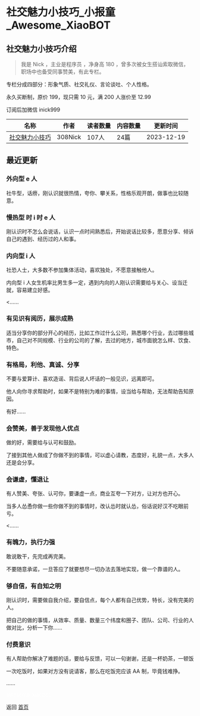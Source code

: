 # 社交魅力小技巧_小报童_Awesome_XiaoBOT

## 社交魅力小技巧介绍
> 我是 Nick ，主业是程序员 ，净身高 180 ，曾多次被女生搭讪索取微信，职场中也备受同事赞美，有此专栏。    
    
专栏分成四部分：形象气质、社交礼仪、言论谈吐、个人性格。    
    
永久买断制，原价 199，现只需 10 元，满 200 人涨价至 12.99    
    
订阅后加微信 inick999  
  


|名称|作者|读者数量|内容数量|更新时间|
|---|---|---|---|---|
|[社交魅力小技巧](https://xiaobot.net/p/rgml?refer=0b133df9-27dc-423b-8101-639049001c13)|308Nick|107人|24篇|2023-12-19|

## 最近更新
### 外向型 e 人

社牛型，话痨，刚认识就很热情，夸你、攀关系，性格乐观开朗，做事也比较随意。

### 慢热型 时 i 时 e 人

刚认识时不怎么会说话，认识一点时间熟悉后，开始说话比较多，愿意分享、倾诉自己的遇到、经历过的人和事。

### 内向型 i 人

社恐人士，大多数不参加集体活动，喜欢独处，不愿意接触他人。

内向型 i 人女生机率比男生多一定，遇到内向的人刚认识需要给与关心、设当迁就，容易建立好感。

<......

### 有见识有阅历，展示成熟

适当分享你的部分开心的经历，比如工作过什么公司，熟悉哪个行业，去过哪些城市，自己对不同规模、行业的公司的了解，去过的地方，城市面貌怎么样、饮食、特色。

### 有格局，利他、真诚、分享

不要与爱算计、喜欢造谣、背后说人坏话的一般见识，远离即可。

他人向你寻求帮助时，如果不是特别为难的事情，设当给与帮助，无法帮助告知原因。

有好......

### 会赞美，善于发现他人优点

做的好，需要给与认可和鼓励。

了接到其他人做成了你做不到的事情，可以虚心请教，态度好，礼貌一点，大多人还是会分享。

### 会谦虚，懂退让

有人赞美、夸张、认可你，要谦虚一点，商业互夸一下对方，让对方也开心。

当多人怂恿你做一些你做不到的事情时，改认怂时就认怂，俗话说好汉不吃眼前亏。

<......

### 有魄力，执行力强

敢说敢干，先完成再完美。

不要随意承诺，一旦答应了就要想尽一切办法去落地实现，做一个靠谱的人。

### 够自信，有自知之明

刚认识时，需要做自我介绍，要自信点，每个人都有自己优势，特长，没有完美的人。

把自己的做的事情，从效率、质量、数量三个纬度和圈子、团队、公司、行业的人做对比，分析一下你......

### 付费意识

有人帮助你解决了难题的话，要给与反馈，可以一句谢谢，还是一杯奶茶，一顿饭

一次吃饭时，如果对方没有说请客，那么在吃饭完应该 AA 制，毕竟钱难挣。

......


<a href="https://github.com/Reno9527/awesome-xiaobot" style="color: white; text-decoration: none;">awesome-xiaobot</a>

返回 [首页](../README.md)
